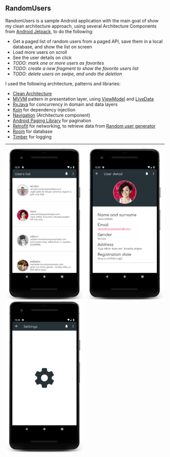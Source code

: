 ## RandomUsers

RandomUsers is a sample Android application with the main goal of show my clean architecture approach, using several Architecture Components from [Android Jetpack](https://developer.android.com/jetpack), to do the following:
* Get a paged list of random users from a paged API, save them in a local database, and show the list on screen
* Load more users on scroll
* See the user details on click
* *TODO: mark one or more users as favorites*
* *TODO: create a new fragment to show the favorite users list*
* *TODO: delete users on swipe, and undo the deletion*

I used the following architecture, patterns and libraries:
* [Clean Architecture](https://proandroiddev.com/clean-architecture-data-flow-dependency-rule-615ffdd79e29)
* [MVVM](https://proandroiddev.com/mvvm-architecture-viewmodel-and-livedata-part-1-604f50cda1) pattern in presentation layer, using [ViewModel](https://developer.android.com/topic/libraries/architecture/viewmodel?gclid=CjwKCAjwwtTmBRBqEiwA-b6c_xzTC-8dos110OOgVQtVX2pFi1lNuJ7M4ZDlZo78pG2gFcQgAYyrIRoCOLAQAvD_BwE) and [LiveData](https://developer.android.com/topic/libraries/architecture/livedata)
* [RxJava](https://github.com/ReactiveX/RxJava) for concurrency in domain and data layers
* [Koin](https://github.com/InsertKoinIO/koin) for dependency injection
* [Navigation](https://developer.android.com/guide/navigation) (Architecture component)
* [Android Paging Library](https://developer.android.com/topic/libraries/architecture/paging/) for pagination
* [Retrofit](https://square.github.io/retrofit/) for networking, to retrieve data from [Random user generator](https://randomuser.me/)
* [Room](https://developer.android.com/topic/libraries/architecture/room) for database
* [Timber](https://github.com/JakeWharton/timber) for logging

* * *

<img src="screenshots/users_screen.png" width=250> <img src="screenshots/user_detail_screen.png" width=250> <img src="screenshots/settings_deeplink_screen.png" width=250>
